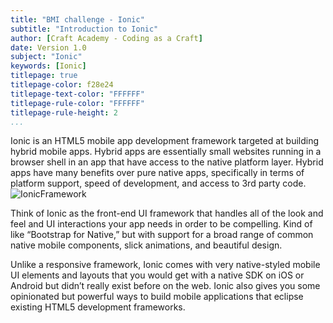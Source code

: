 ```yaml
---
title: "BMI challenge - Ionic"
subtitle: "Introduction to Ionic"
author: [Craft Academy - Coding as a Craft]
date: Version 1.0
subject: "Ionic"
keywords: [Ionic]
titlepage: true
titlepage-color: f28e24
titlepage-text-color: "FFFFFF"
titlepage-rule-color: "FFFFFF"
titlepage-rule-height: 2
...
```


Ionic is an HTML5 mobile app development framework targeted at building hybrid mobile apps. Hybrid apps are essentially small websites running in a browser shell in an app that have access to the native platform layer. Hybrid apps have many benefits over pure native apps, specifically in terms of platform support, speed of development, and access to 3rd party code.
![IonicFramework](https://raw.githubusercontent.com/magnus-thor/ca_course/cooper_challenge_AUT/images/ionicframework-website.png)


Think of Ionic as the front-end UI framework that handles all of the look and feel and UI interactions your app needs in order to be compelling. Kind of like “Bootstrap for Native,” but with support for a broad range of common native mobile components, slick animations, and beautiful design.

Unlike a responsive framework, Ionic comes with very native-styled mobile UI elements and layouts that you would get with a native SDK on iOS or Android but didn’t really exist before on the web. Ionic also gives you some opinionated but powerful ways to build mobile applications that eclipse existing HTML5 development frameworks.